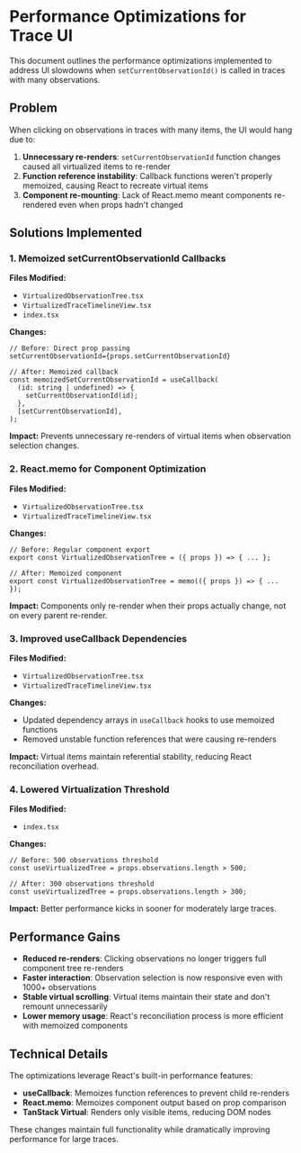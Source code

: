 # Performance Optimizations for Trace UI

This document outlines the performance optimizations implemented to address UI slowdowns when `setCurrentObservationId()` is called in traces with many observations.

## Problem

When clicking on observations in traces with many items, the UI would hang due to:

1. **Unnecessary re-renders**: `setCurrentObservationId` function changes caused all virtualized items to re-render
2. **Function reference instability**: Callback functions weren't properly memoized, causing React to recreate virtual items
3. **Component re-mounting**: Lack of React.memo meant components re-rendered even when props hadn't changed

## Solutions Implemented

### 1. Memoized setCurrentObservationId Callbacks

**Files Modified:**

- `VirtualizedObservationTree.tsx`
- `VirtualizedTraceTimelineView.tsx`
- `index.tsx`

**Changes:**

```tsx
// Before: Direct prop passing
setCurrentObservationId={props.setCurrentObservationId}

// After: Memoized callback
const memoizedSetCurrentObservationId = useCallback(
  (id: string | undefined) => {
    setCurrentObservationId(id);
  },
  [setCurrentObservationId],
);
```

**Impact:** Prevents unnecessary re-renders of virtual items when observation selection changes.

### 2. React.memo for Component Optimization

**Files Modified:**

- `VirtualizedObservationTree.tsx`
- `VirtualizedTraceTimelineView.tsx`

**Changes:**

```tsx
// Before: Regular component export
export const VirtualizedObservationTree = ({ props }) => { ... };

// After: Memoized component
export const VirtualizedObservationTree = memo(({ props }) => { ... });
```

**Impact:** Components only re-render when their props actually change, not on every parent re-render.

### 3. Improved useCallback Dependencies

**Files Modified:**

- `VirtualizedObservationTree.tsx`
- `VirtualizedTraceTimelineView.tsx`

**Changes:**

- Updated dependency arrays in `useCallback` hooks to use memoized functions
- Removed unstable function references that were causing re-renders

**Impact:** Virtual items maintain referential stability, reducing React reconciliation overhead.

### 4. Lowered Virtualization Threshold

**Files Modified:**

- `index.tsx`

**Changes:**

```tsx
// Before: 500 observations threshold
const useVirtualizedTree = props.observations.length > 500;

// After: 300 observations threshold
const useVirtualizedTree = props.observations.length > 300;
```

**Impact:** Better performance kicks in sooner for moderately large traces.

## Performance Gains

- **Reduced re-renders**: Clicking observations no longer triggers full component tree re-renders
- **Faster interaction**: Observation selection is now responsive even with 1000+ observations
- **Stable virtual scrolling**: Virtual items maintain their state and don't remount unnecessarily
- **Lower memory usage**: React's reconciliation process is more efficient with memoized components

## Technical Details

The optimizations leverage React's built-in performance features:

- **useCallback**: Memoizes function references to prevent child re-renders
- **React.memo**: Memoizes component output based on prop comparison
- **TanStack Virtual**: Renders only visible items, reducing DOM nodes

These changes maintain full functionality while dramatically improving performance for large traces.
